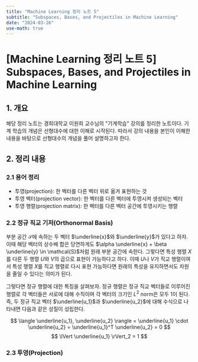 ```yaml
---
title: "Machine Learning 정리 노트 5"
subtitle: "Subspaces, Bases, and Projectiles in Machine Learning"
date: "2024-03-26"
use-math: true
---
```


# [Machine Learning 정리 노트 5] Subspaces, Bases, and Projectiles in Machine Learning

## 1. 개요

해당 정리 노트는 경희대학교 이원희 교수님의 "기계학습" 강의를 정리한 노트이다. 기계 학습의 개념은 선형대수에 대한 이해로 시작된다. 따라서 강의 내용을 본인이 이해한 내용을 바탕으로 선형대수의 개념을 풀어 설명하고자 한다.

## 2. 정리 내용

### 2.1 용어 정리

- 투영(projection): 한 벡터를 다른 벡터 위로 옮겨 표현하는 것
- 투영 벡터(projection vector): 한 벡터를 다른 벡터에 투영시켜 생성되는 벡터
- 투영 행렬(projection matrix): 한 벡터를 다른 벡터 공간에 투영시키는 행렬

### 2.2 정규 직교 기저(Orthonormal Basis)

부분 공간 $\mathcal{S}$에 속하는 두 벡터 $\underline{x}$와 $\underline{y}$가 있다고 하자. 이때 해당 벡터의 상수배 합은 당연하게도 $\alpha \underline{x} + \beta \underline{y} \in \mathcal{S}$처럼 원래 부분 공간에 속한다. 그렇다면 특성 행렬 $X$를 다른 두 행렬 $U$와 $V$의 곱으로 표현이 가능하다고 하다. 이때 $U$나 $V$가 직교 행렬이여서 특성 행렬 $X$를 직교 행렬로 다시 표현 가능하다면 원래의 특성을 유지하면서도 차원을 줄일 수 있다는 의미가 된다.

그렇다면 정규 행렬에 대한 특징을 살펴보자. 정규 행렬은 정규 직교 벡터들로 이루어진 행렬로 각 벡터들은 서로에 대해 수직이며 각 벡터의 크기인 $L^2$ norm은 모두 1이 된다. 즉, 두 정규 직교 벡터 $\underline{u_1}$과 $\underline{u_2}$에 대해 수식으로 나타내면 다음과 같은 성질이 성립한다.

$$ \langle \underline{u_1}, \underline{u_2}  \rangle = \underline{u_1} \cdot \underline{u_2} = \underline{u_1}^T \underline{u_2} = 0 $$
$$ \lVert \underline{u_1} \rVert_2 = 1 $$

### 2.3 투영(Projection)


